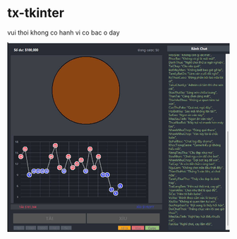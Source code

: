 # tx-tkinter
vui thoi khong co hanh vi co bac o day
<p align="center">
  <img src="https://raw.githubusercontent.com/hngocuyen/tx-tkinter/main/vaichuong.png">
</p>
